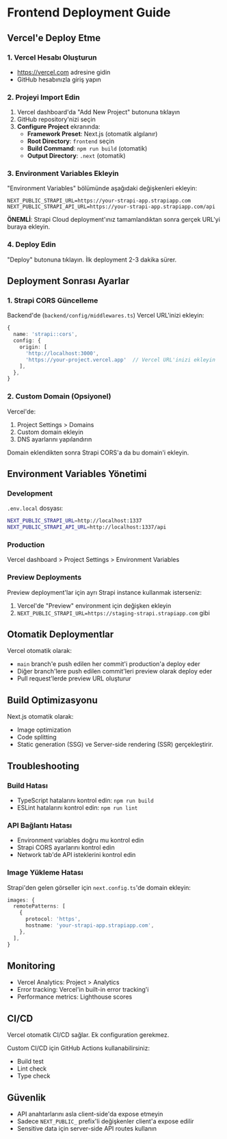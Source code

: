 # Frontend Deployment Guide

## Vercel'e Deploy Etme

### 1. Vercel Hesabı Oluşturun

- https://vercel.com adresine gidin
- GitHub hesabınızla giriş yapın

### 2. Projeyi Import Edin

1. Vercel dashboard'da "Add New Project" butonuna tıklayın
2. GitHub repository'nizi seçin
3. **Configure Project** ekranında:
   - **Framework Preset**: Next.js (otomatik algılanır)
   - **Root Directory**: `frontend` seçin
   - **Build Command**: `npm run build` (otomatik)
   - **Output Directory**: `.next` (otomatik)

### 3. Environment Variables Ekleyin

"Environment Variables" bölümünde aşağıdaki değişkenleri ekleyin:

```
NEXT_PUBLIC_STRAPI_URL=https://your-strapi-app.strapiapp.com
NEXT_PUBLIC_STRAPI_API_URL=https://your-strapi-app.strapiapp.com/api
```

**ÖNEMLİ**: Strapi Cloud deployment'ınız tamamlandıktan sonra gerçek URL'yi buraya ekleyin.

### 4. Deploy Edin

"Deploy" butonuna tıklayın. İlk deployment 2-3 dakika sürer.

## Deployment Sonrası Ayarlar

### 1. Strapi CORS Güncelleme

Backend'de (`backend/config/middlewares.ts`) Vercel URL'inizi ekleyin:

```typescript
{
  name: 'strapi::cors',
  config: {
    origin: [
      'http://localhost:3000',
      'https://your-project.vercel.app'  // Vercel URL'inizi ekleyin
    ],
  },
}
```

### 2. Custom Domain (Opsiyonel)

Vercel'de:
1. Project Settings > Domains
2. Custom domain ekleyin
3. DNS ayarlarını yapılandırın

Domain eklendikten sonra Strapi CORS'a da bu domain'i ekleyin.

## Environment Variables Yönetimi

### Development
`.env.local` dosyası:
```bash
NEXT_PUBLIC_STRAPI_URL=http://localhost:1337
NEXT_PUBLIC_STRAPI_API_URL=http://localhost:1337/api
```

### Production
Vercel dashboard > Project Settings > Environment Variables

### Preview Deployments

Preview deployment'lar için ayrı Strapi instance kullanmak isterseniz:

1. Vercel'de "Preview" environment için değişken ekleyin
2. `NEXT_PUBLIC_STRAPI_URL=https://staging-strapi.strapiapp.com` gibi

## Otomatik Deploymentlar

Vercel otomatik olarak:
- `main` branch'e push edilen her commit'i production'a deploy eder
- Diğer branch'lere push edilen commit'leri preview olarak deploy eder
- Pull request'lerde preview URL oluşturur

## Build Optimizasyonu

Next.js otomatik olarak:
- Image optimization
- Code splitting
- Static generation (SSG) ve Server-side rendering (SSR)
gerçekleştirir.

## Troubleshooting

### Build Hatası
- TypeScript hatalarını kontrol edin: `npm run build`
- ESLint hatalarını kontrol edin: `npm run lint`

### API Bağlantı Hatası
- Environment variables doğru mu kontrol edin
- Strapi CORS ayarlarını kontrol edin
- Network tab'de API isteklerini kontrol edin

### Image Yükleme Hatası
Strapi'den gelen görseller için `next.config.ts`'de domain ekleyin:

```typescript
images: {
  remotePatterns: [
    {
      protocol: 'https',
      hostname: 'your-strapi-app.strapiapp.com',
    },
  ],
}
```

## Monitoring

- Vercel Analytics: Project > Analytics
- Error tracking: Vercel'in built-in error tracking'i
- Performance metrics: Lighthouse scores

## CI/CD

Vercel otomatik CI/CD sağlar. Ek configuration gerekmez.

Custom CI/CD için GitHub Actions kullanabilirsiniz:
- Build test
- Lint check
- Type check

## Güvenlik

- API anahtarlarını asla client-side'da expose etmeyin
- Sadece `NEXT_PUBLIC_` prefix'li değişkenler client'a expose edilir
- Sensitive data için server-side API routes kullanın
